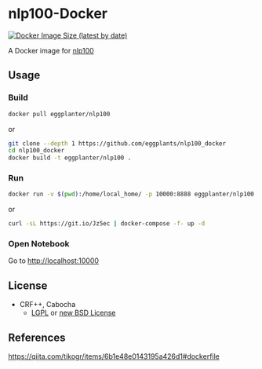 # nlp100-Docker

[![Docker Image Size (latest by date)](https://img.shields.io/docker/image-size/eggplanter/nlp100)](https://hub.docker.com/r/eggplanter/nlp100)

A Docker image for [nlp100](http://www.cl.ecei.tohoku.ac.jp/nlp100/)

## Usage

### Build

```bash
docker pull eggplanter/nlp100
```

or

```bash
git clone --depth 1 https://github.com/eggplants/nlp100_docker
cd nlp100_docker
docker build -t eggplanter/nlp100 .
```

### Run

```bash
docker run -v $(pwd):/home/local_home/ -p 10000:8888 eggplanter/nlp100
```

or

```bash
curl -sL https://git.io/Jz5ec | docker-compose -f- up -d
```

### Open Notebook

Go to <http://localhost:10000>

## License

- CRF++, Cabocha
  - [LGPL](http://www.gnu.org/copyleft/lesser.html) or [new BSD License](http://www.opensource.org/licenses/bsd-license.php)

## References

<https://qiita.com/tikogr/items/6b1e48e0143195a426d1#dockerfile>
